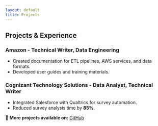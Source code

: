 ```yaml
---
layout: default
title: Projects
---
```


## Projects & Experience
### **Amazon - Technical Writer, Data Engineering**
- Created documentation for ETL pipelines, AWS services, and data formats.
- Developed user guides and training materials.

### **Cognizant Technology Solutions - Data Analyst, Technical Writer**
- Integrated Salesforce with Qualtrics for survey automation.
- Reduced survey analysis time by **85%**.

📂 **More projects available on:** [GitHub](https://github.com/mekandru)  

